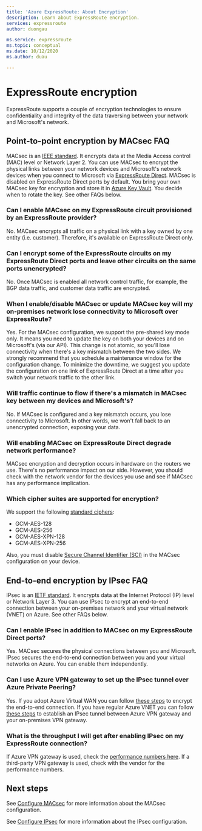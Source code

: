 ```yaml
---
title: 'Azure ExpressRoute: About Encryption'
description: Learn about ExpressRoute encryption. 
services: expressroute
author: duongau

ms.service: expressroute
ms.topic: conceptual
ms.date: 10/12/2020
ms.author: duau

---
```

# ExpressRoute encryption
 
ExpressRoute supports a couple of encryption technologies to ensure confidentiality and integrity of the data traversing between your network and Microsoft's network.

## Point-to-point encryption by MACsec FAQ
MACsec is an [IEEE standard](https://1.ieee802.org/security/802-1ae/). It encrypts data at the Media Access control (MAC) level or Network Layer 2. You can use MACsec to encrypt the physical links between your network devices and Microsoft's network devices when you connect to Microsoft via [ExpressRoute Direct](expressroute-erdirect-about.md). MACsec is disabled on ExpressRoute Direct ports by default. You bring your own MACsec key for encryption and store it in [Azure Key Vault](../key-vault/general/overview.md). You decide when to rotate the key. See other FAQs below.
### Can I enable MACsec on my ExpressRoute circuit provisioned by an ExpressRoute provider?
No. MACsec encrypts all traffic on a physical link with a key owned by one entity (i.e. customer). Therefore, it's available on ExpressRoute Direct only.
### Can I encrypt some of the ExpressRoute circuits on my ExpressRoute Direct ports and leave other circuits on the same ports unencrypted? 
No. Once MACsec is enabled all network control traffic, for example, the BGP data traffic, and customer data traffic are encrypted. 
### When I enable/disable MACsec or update MACsec key will my on-premises network lose connectivity to Microsoft over ExpressRoute?
Yes. For the MACsec configuration, we support the pre-shared key mode only. It means you need to update the key on both your devices and on Microsoft's (via our API). This change is not atomic, so you'll lose connectivity when there's a key mismatch between the two sides. We strongly recommend that you schedule a maintenance window for the configuration change. To minimize the downtime, we suggest you update the configuration on one link of ExpressRoute Direct at a time after you switch your network traffic to the other link.  
### Will traffic continue to flow if there's a mismatch in MACsec key between my devices and Microsoft's?
No. If MACsec is configured and a key mismatch occurs, you lose connectivity to Microsoft. In other words, we won't fall back to an unencrypted connection, exposing your data. 
### Will enabling MACsec on ExpressRoute Direct degrade network performance?
MACsec encryption and decryption occurs in hardware on the routers we use. There's no performance impact on our side. However, you should check with the network vendor for the devices you use and see if MACsec has any performance implication.
### Which cipher suites are supported for encryption?
We support the following [standard ciphers](https://1.ieee802.org/security/802-1ae/):
* GCM-AES-128
* GCM-AES-256
* GCM-AES-XPN-128
* GCM-AES-XPN-256

Also, you must disable [Secure Channel Identifier (SCI)](https://en.wikipedia.org/wiki/IEEE_802.1AE) in the MACsec configuration on your device.

## End-to-end encryption by IPsec FAQ
IPsec is an [IETF standard](https://tools.ietf.org/html/rfc6071). It encrypts data at the Internet Protocol (IP) level or Network Layer 3. You can use IPsec to encrypt an end-to-end connection between your on-premises network and your virtual network (VNET) on Azure. See other FAQs below.
### Can I enable IPsec in addition to MACsec on my ExpressRoute Direct ports?
Yes. MACsec secures the physical connections between you and Microsoft. IPsec secures the end-to-end connection between you and your virtual networks on Azure. You can enable them independently. 
### Can I use Azure VPN gateway to set up the IPsec tunnel over Azure Private Peering?
Yes. If you adopt Azure Virtual WAN you can follow [these steps](../virtual-wan/vpn-over-expressroute.md) to encrypt the end-to-end connection. If you have regular Azure VNET you can follow [these steps](../vpn-gateway/site-to-site-vpn-private-peering.md) to establish an IPsec tunnel between Azure VPN gateway and your on-premises VPN gateway.
### What is the throughput I will get after enabling IPsec on my ExpressRoute connection?
If Azure VPN gateway is used, check the [performance numbers here](../vpn-gateway/vpn-gateway-about-vpngateways.md). If a third-party VPN gateway is used, check with the vendor for the performance numbers.

## Next steps
See [Configure MACsec](expressroute-howto-macsec.md) for more information about the MACsec configuration.

See [Configure IPsec](site-to-site-vpn-over-microsoft-peering.md) for more information about the IPsec configuration.
